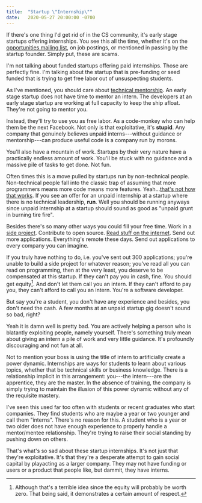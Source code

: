 ```yaml
---
title:  "Startup \"Internship\""
date:   2020-05-27 20:00:00 -0700
---
```


If there's one thing I'd get rid of in the CS community, it's early
stage startups offering internships. You see this all the time,
whether it's on the [opportunities mailing
list](https://cs.nyu.edu/home/undergrad/opportunities.html), on job
postings, or mentioned in passing by the startup founder. Simply put,
these are scams.

I'm not talking about funded startups offering paid internships. Those
are perfectly fine. I'm talking about the startup that is pre-funding
or seed funded that is trying to get free labor out of unsuspecting
students.

As I've mentioned, you should care about [technical
mentorship](https://blog.torchnyu.com/2020/05/19/technical-mentorship.html). An
early stage startup does not have time to mentor an intern. The
developers at an early stage startup are working at full capacity to
keep the ship afloat. They're not going to mentor you.

Instead, they'll try to use you as free labor. As a code-monkey who
can help them be the next Facebook. Not only is that exploitative,
it's **stupid**. Any company that genuinely believes unpaid
interns---without guidance or mentorship---can produce useful code is
a company run by morons.

You'll also have a mountain of work. Startups by their very nature
have a practically endless amount of work. You'll be stuck with no
guidance and a massive pile of tasks to get done. Not fun.

Often times this is a move pulled by startups run by non-technical
people. Non-technical people fall into the classic trap of assuming
that more programmers means more code means more
features. Yeah...[that's not how that
works](https://en.wikipedia.org/wiki/Brooks%27s_law). If you see an
offer for an unpaid internship at a startup where there is no
technical leadership, **run**. Well you should be running anyways
since unpaid internship at a startup should sound as good as "unpaid
grunt in burning tire fire".

Besides there's so many other ways you could fill your free time. Work
in a [side
project](https://blog.torchnyu.com/2019/12/21/side-projects.html). Contribute
to open source. [Read stuff on the
internet](https://blog.torchnyu.com/2020/02/10/how-much-do-you-read.html). Send
out more applications. Everything's remote these days. Send out
applications to every company you can imagine.

If you truly have nothing to do, i.e. you've sent out 300
applications; you're unable to build a side project for whatever
reason; you've read all you can read on programming, then at the very
least, you deserve to be compensated at this startup. If they can't
pay you in cash, fine. You should get equity[^1]. And don't let them
call you an intern. If they can't afford to pay you, they can't afford
to call you an intern. You're a software developer.


[^1]: Although that's a terrible idea since the equity will probably
    be worth zero. That being said, it demonstrates a certain amount
    of respect.

But say you're a student, you don't have any experience and besides,
you don't need the cash. A few months at an unpaid startup gig doesn't
sound so bad, right?

Yeah it is damn well is pretty bad. You are actively helping a person
who is blatantly exploiting people, namely yourself. There's something
truly mean about giving an intern a pile of work and
very little guidance. It's profoundly discouraging and not fun at all.

Not to mention your boss is using the title of intern to artificially
create a power dynamic. Internships are ways for students to learn
about various topics, whether that be technical skills or business
knowledge. There is a relationship implicit in this arrangement:
you---the intern---are the apprentice, they are the master. In the
absence of training, the company is simply trying to maintain the
illusion of this power dynamic without any of the requisite mastery.

I've seen this used far too often with students or recent graduates
who start companies. They find students who are maybe a year or two
younger and call them "interns". There's no reason for this. A student
who is a year or two older does not have enough experience to properly
handle a mentor/mentee relationship. They're trying to raise their
social standing by pushing down on others.

That's what's so sad about these startup internships. It's not just
that they're exploitative. It's that they're a desperate attempt to
gain social capital by playacting as a larger company. They may not
have funding or users or a product that people like, but dammit, they
have interns.
